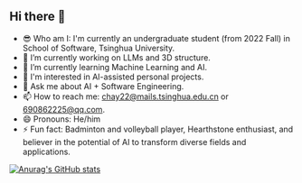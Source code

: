 ## Hi there 👋
- 😎 Who am I: I'm currently an undergraduate student (from 2022 Fall) in School of Software, Tsinghua University.
- 🔭 I’m currently working on LLMs and 3D structure.
- 🌱 I’m currently learning Machine Learning and AI.
- 🔧 I'm interested in AI-assisted personal projects.
- 💬 Ask me about AI + Software Engineering.
- 📫 How to reach me: chay22@mails.tsinghua.edu.cn or 690862225@qq.com.
- 😄 Pronouns: He/him
- ⚡ Fun fact: Badminton and volleyball player, Hearthstone enthusiast, and believer in the potential of AI to transform diverse fields and applications.

[![Anurag's GitHub stats](https://github-readme-stats.vercel.app/api?username=ZaytesvZY)](https://github.com/anuraghazra/github-readme-stats)
